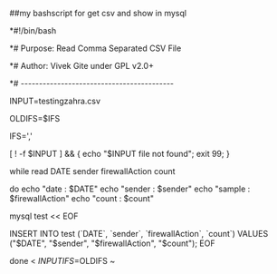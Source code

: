 ##my bashscript for get csv and show in mysql


*#!/bin/bash

*# Purpose: Read Comma Separated CSV File

*# Author: Vivek Gite under GPL v2.0+

*# ------------------------------------------

INPUT=testingzahra.csv

OLDIFS=$IFS

IFS=','

[ ! -f $INPUT ] && { echo "$INPUT file not found"; exit 99; }

while read DATE sender firewallAction count 

do
        echo "date : $DATE"
        echo "sender : $sender"
        echo "sample : $firewallAction"
        echo "count : $count"





mysql test << EOF


INSERT INTO test (\`DATE\`, \`sender\`, \`firewallAction\`, \`count\`) VALUES ("$DATE", "$sender", "$firewallAction", "$count");
EOF

done < $INPUT
IFS=$OLDIFS
~                                      
